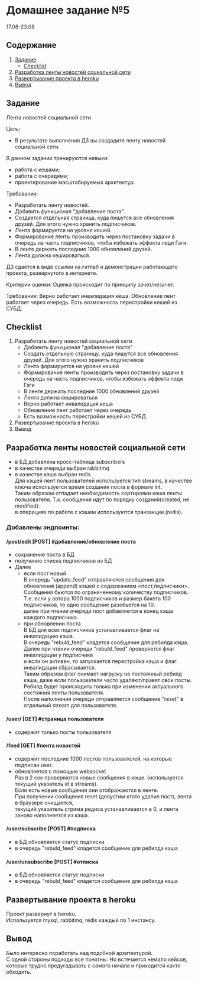 # Домашнее задание №5
17.08-23.08
## Содержание
1. [Задание](#task)
    - [Checklist ](#checklist)
2. [Разработка ленты новостей социальной сети](#dev)
3. [Развертывание проекта в heroku](#heroku)
4. [Вывод](#summary)

<a name="task"></a>
## Задание
Лента новостей социальной сети

Цель:
- В результате выполнения ДЗ вы создадите ленту новостей социальной сети.

В данном задании тренируются навыки:
- работа с кешами;
- работа с очередями;
- проектирование масштабируемых архитектур.

Требования:
- Разработать ленту новостей.
- Добавить функционал "добавление поста".
- Создается отдельная страница, куда пишутся все обновления друзей. Для этого нужно хранить подписчиков.
- Лента формируется на уровне кешей.
- Формирование ленты производить через постановку задачи в очередь на часть подписчиков, чтобы избежать эффекта леди Гаги.
- В ленте держать последние 1000 обновлений друзей.
- Лента должна кешироваться.

ДЗ сдается в виде ссылки на гитлаб и демонстрации работающего проекта, развернутого в интернете.

Критерии оценки:
Оценка происходит по принципу зачет/незачет.

Требования: Верно работает инвалидация кеша. Обновление лент работает через очередь. Есть возможность перестройки кешей из СУБД.

<a name="checklist"></a>
## Checklist
1. Разработать ленту новостей социальной сети
    - Добавить функционал "добавление поста"
    - Создать отдельную страницу, куда пишутся все обновления друзей. Для этого нужно хранить подписчиков
    - Лента формируется на уровне кешей
    - Формирование ленты производить через постановку задачи в очередь на часть подписчиков, чтобы избежать эффекта леди Гаги
    - В ленте держать последние 1000 обновлений друзей
    - Лента должна кешироваться
    - Верно работает инвалидация кеша
    - Обновление лент работает через очередь
    - Есть возможность перестройки кешей из СУБД
3. Развертывание проекта в heroku
4. Вывод

<a name="dev"></a>
## Разработка ленты новостей социальной сети

- в БД добавлена кросс-таблица subscribers
- в качестве очереди выбран rabbitmq
- в качестве кэша выбран redis  
    Для кэшей лент пользователей используется тип streams, в качестве ключа используется время создания поста в формате int.  
    Таким образом отпадает необходимость сортировки кэша ленты пользователя. Т.к. сообщения идут по порядку создания(created, не modified).  
    в операциях по работе с кэшем используются транзакции (redis).

### Добавлены эндпоинты:  

#### /post/edit [POST] #добавление/обновление поста
 - сохранение поста в БД
 - получение списка подписчиков из БД
 - Далее
    - если пост новый  
		В очередь "update_feed" отправляются сообщения для обновления (append) кэшей с содержанием <пост,подписчики>.  
        Сообщения бьются по ограниченному количеству подписчиков.  
        Т.е. если у автора 1000 подписчиков и размер бакета 100 подписчиков, то одно сообщение разобьется на 10.  
        далее при чтении очереди пост добавляется в конец кэша каждого подписчика.
    - при обновлении поста  
        В БД для всех подписчиков устанавливается флаг на инвалидацию кэша.  
        В очередь "rebuld_feed" кладется сообщение для ребилда кэша.  
        Далее при чтении очереди "rebuld_feed" проверяется флаг инвалидации у подписчика  
        и если он активен, то запускается перестройка кэша и флаг инвалидации сбрасывается.  
        Таким образом флаг снимает нагрузку на постоянный ребилд кэша, даже если пользователи часто удаляют/правят свои посты.  
        Ребилд будет происходить только при изменении актуального состояния ленты пользователя.  
        После наполнения очереди отправляется сообщение "reset" в отдельный stream для пользователя.  

#### /user/<username> [GET] #страница пользователя  
 - содержит только посты пользователя


#### /feed [GET] #лента новостей
 - содержит последние 1000 постов пользователей, на которые подписан user.  
 - обновляется с помощью websocket  
    Раз в 2 сек проверяются новые сообщения в кэше. (используется текущий указатель id в streams).  
    Если есть новые сообщения они отображаются в ленте.  
    При получении сообщения reset (допустим ктото удалил пост), лента в браузере очищается,  
    текущий указатель стрима редиса устанавливается в 0, и лента заново наполняется из кэша.  

#### /user/<username>subscribe [POST] #подписка
 - в БД обновляется статус подписки
 - в очередь "rebuld_feed" кладется сообщение для ребилда кэша

#### /user/<username>unsubscribe [POST] #отписка
 - в БД обновляется статус подписки
 - в очередь "rebuld_feed" кладется сообщение для ребилда кэша


<a name="heroku"></a>
## Развертывание проекта в heroku

Проект развернут в heroku.  
Используется mysql, rabbitmq, redis каждый по 1 инстансу.

<a name="summary"></a>
## Вывод

Было интересно поработать над подобной архитектурой.  
С одной стороны подходы все понятны. Но встечается немало кейсов, которые трудно предугадывать с самого начала и приходится както обходить.  
